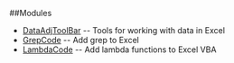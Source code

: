 ##Modules
- [DataAdjToolBar](DataAdjToolBar.bas) -- Tools for working with data in Excel
- [GrepCode](GrepCode.bas) -- Add grep to Excel
- [LambdaCode](LambdaCode.bas) -- Add lambda functions to Excel VBA
